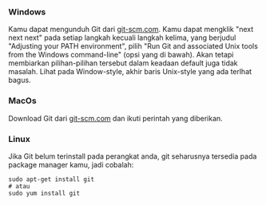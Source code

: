 ### Windows

Kamu dapat mengunduh Git dari [git-scm.com](http://git-scm.com/). Kamu dapat mengklik "next next next" pada setiap langkah kecuali langkah kelima, yang berjudul "Adjusting your PATH environment", pilih "Run Git and associated Unix tools from the Windows command-line" (opsi yang di bawah). Akan tetapi membiarkan pilihan-pilihan tersebut dalam keadaan default juga tidak masalah. Lihat pada Window-style, akhir baris Unix-style yang ada terlhat bagus.

### MacOs

Download Git dari [git-scm.com](http://git-scm.com/) dan ikuti perintah yang diberikan.

### Linux

Jika Git belum terinstall pada perangkat anda, git seharusnya tersedia pada package manager kamu, jadi cobalah:

    sudo apt-get install git
    # atau
    sudo yum install git